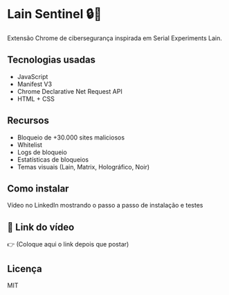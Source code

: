 # Lain Sentinel 🔒🧠

Extensão Chrome de cibersegurança inspirada em Serial Experiments Lain.

## Tecnologias usadas
- JavaScript
- Manifest V3
- Chrome Declarative Net Request API
- HTML + CSS

## Recursos
- Bloqueio de +30.000 sites maliciosos
- Whitelist
- Logs de bloqueio
- Estatísticas de bloqueios
- Temas visuais (Lain, Matrix, Holográfico, Noir)

## Como instalar
Vídeo no LinkedIn mostrando o passo a passo de instalação e testes 

## 🚩 Link do vídeo
👉 (Coloque aqui o link depois que postar)

## Licença
MIT
